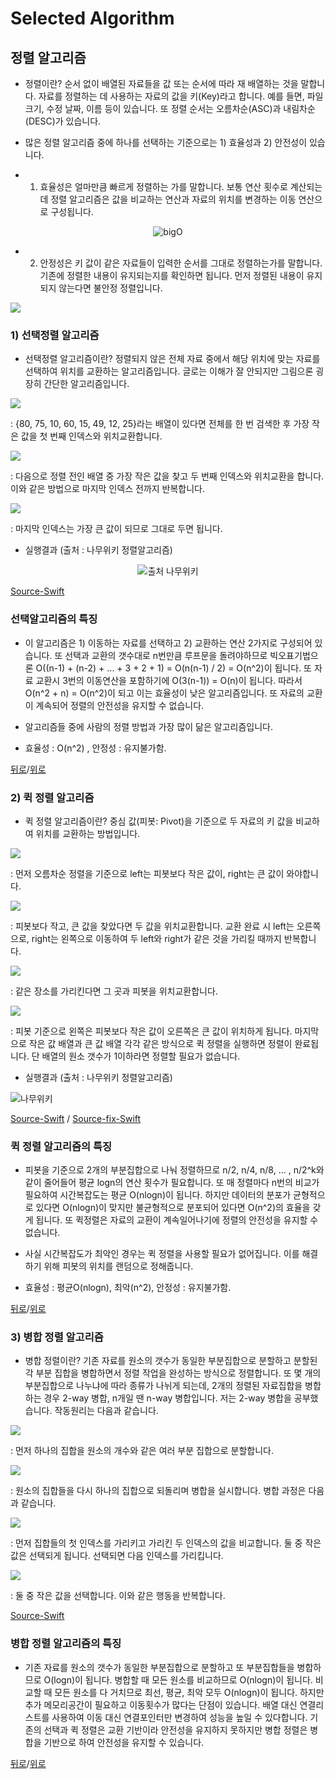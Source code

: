 # Selected Algorithm

## 정렬 알고리즘
-  정렬이란? 순서 없이 배열된 자료들을 값 또는 순서에 따라 재 배열하는 것을 말합니다. 자료를 정렬하는 데 사용하는 자료의 값을 키(Key)라고 합니다. 예를 들면, 파일 크기, 수정 날짜, 이름 등이 있습니다. 또 정렬 순서는 오름차순(ASC)과 내림차순(DESC)가 있습니다.

- 많은 정렬 알고리즘 중에 하나를 선택하는 기준으로는 1) 효율성과 2) 안전성이 있습니다. 
- 1) 효율성은 얼마만큼 빠르게 정렬하는 가를 말합니다. 보통 연산 횟수로 계산되는데 정렬 알고리즘은 값을 비교하는 연산과 자료의 위치를 변경하는 이동 연산으로 구성됩니다.

<div align=center> 

![bigO](https://upload.wikimedia.org/wikipedia/commons/thumb/7/7e/Comparison_computational_complexity.svg/512px-Comparison_computational_complexity.svg.png)

</div>

- 2) 안정성은 키 값이 같은 자료들이 입력한 순서를 그대로 정렬하는가를 말합니다. 기존에 정렬한 내용이 유지되는지를 확인하면 됩니다. 먼저 정렬된 내용이 유지되지 않는다면 불안정 정렬입니다.

![](/assets/images/algorithm/sorted_1.png)


### 1) 선택정렬 알고리즘
- 선택정렬 알고리즘이란? 정렬되지 않은 전체 자료 중에서 해당 위치에 맞는 자료를 선택하여 위치를 교환하는 알고리즘입니다. 글로는 이해가 잘 안되지만 그림으론 굉장히 간단한 알고리즘입니다.

![](/assets/images/algorithm/sorted_2.png)

: {80, 75, 10, 60, 15, 49, 12, 25}라는 배열이 있다면 전체를 한 번 검색한 후 가장 작은 값을 첫 번째 인덱스와 위치교환합니다.

![](/assets/images/algorithm/sorted_3.png)

: 다음으로 정렬 전인 배열 중 가장 작은 값을 찾고 두 번째 인덱스와 위치교환을 합니다. 이와 같은 방법으로 마지막 인덱스 전까지 반복합니다.

![](/assets/images/algorithm/sorted_4.png)

: 마지막 인덱스는 가장 큰 값이 되므로 그대로 두면 됩니다.

 - 실행결과 (출처 : 나무위키 정렬알고리즘)
 <div align=center>
  
 ![출처 나무위키](http://upload.wikimedia.org/wikipedia/commons/b/b0/Selection_sort_animation.gif)
 
 </div>
 
 [Source-Swift](/Algorithm/source/sorted/selected.swift)

### 선택알고리즘의 특징
- 이 알고리즘은 1) 이동하는 자료를 선택하고 2) 교환하는 연산 2가지로 구성되어 있습니다. 또 선택과 교환의 갯수대로 n번만큼 루프문을 돌려야하므로 빅오표기법으론 O((n-1) + (n-2) + ... + 3 + 2 + 1) = O(n(n-1) / 2) = O(n^2)이 됩니다. 또 자료 교환시 3번의 이동연산을 포함하기에 O(3(n-1)) = O(n)이 됩니다. 따라서 O(n^2 + n) = O(n^2)이 되고 이는 효율성이 낮은 알고리즘입니다. 또 자료의 교환이 계속되어 정렬의 안전성을 유지할 수 없습니다.

- 알고리즘들 중에 사람의 정렬 방법과 가장 많이 닮은 알고리즘입니다.

- 효율성 : O(n^2) , 안정성 : 유지불가함.

[뒤로](https://github.com/bugkingK/Welcome-My-Github)/[위로](#selected-algorithm)


### 2) 퀵 정렬 알고리즘
 - 퀵 정렬 알고리즘이란? 중심 값(피봇: Pivot)을 기준으로 두 자료의 키 값을 비교하여 위치를 교환하는 방법입니다.
 
 ![](/assets/images/algorithm/sorted_5.png)

 : 먼저 오름차순 정렬을 기준으로 left는 피봇보다 작은 값이, right는 큰 값이 와야합니다.
 
 ![](/assets/images/algorithm/sorted_6.png)
 
 : 피봇보다 작고, 큰 값을 찾았다면 두 값을 위치교환합니다. 교환 완료 시 left는 오른쪽으로, right는 왼쪽으로 이동하여 두 left와 right가 같은 것을 가리킬 때까지 반복합니다. 
 
 ![](/assets/images/algorithm/sorted_7.png)
 
 : 같은 장소를 가리킨다면 그 곳과 피봇을 위치교환합니다.
 
 ![](/assets/images/algorithm/sorted_8.png)
 
 : 피봇 기준으로 왼쪽은 피봇보다 작은 값이 오른쪽은 큰 값이 위치하게 됩니다. 마지막으로 작은 값 배열과 큰 값 배열 각각 같은 방식으로 퀵 정렬을 실행하면 정렬이 완료됩니다. 단 배열의 원소 갯수가 1이하라면 정렬할 필요가 없습니다.

- 실행결과 (출처 : 나무위키 정렬알고리즘)

![나무위키](http://upload.wikimedia.org/wikipedia/commons/6/6a/Sorting_quicksort_anim.gif)


[Source-Swift](/Algorithm/source/sorted/quick.swift) / [Source-fix-Swift](/Algorithm/source/sorted/quick-fix.swift)

### 퀵 정렬 알고리즘의 특징
 - 피봇을 기준으로 2개의 부분집합으로 나눠 정렬하므로 n/2, n/4, n/8, ... , n/2^k와 같이 줄어들어 평균 logn의 연산 횟수가 필요합니다. 또 매 정렬마다 n번의 비교가 필요하여 시간복잡도는 평균 O(nlogn)이 됩니다. 하지만 데이터의 분포가 균형적으로 있다면 O(nlogn)이 맞지만 불균형적으로 분포되어 있다면 O(n^2)의 효율을 갖게 됩니다. 또 퀵정렬은 자료의 교환이 계속일어나기에 정렬의 안전성을 유지할 수 없습니다.
 
 - 사실 시간복잡도가 최악인 경우는 퀵 정렬을 사용할 필요가 없어집니다. 이를 해결하기 위해 피봇의 위치를 랜덤으로 정해줍니다. 

 - 효율성 : 평균O(nlogn), 최악(n^2), 안정성 : 유지불가함.

[뒤로](https://github.com/bugkingK/Welcome-My-Github)/[위로](#selected-algorithm)


### 3) 병합 정렬 알고리즘
 - 병합 정렬이란? 기존 자료를 원소의 갯수가 동일한 부분집합으로 분할하고 분할된 각 부분 집합을 병합하면서 정렬 작업을 완성하는 방식으로 정렬합니다. 또 몇 개의 부분집합으로 나누냐에 따라 종류가 나뉘게 되는데, 2개의 정렬된 자료집합을 병합하는 경우 2-way 병합, n개일 땐 n-way 병합입니다. 저는 2-way 병합을 공부했습니다. 작동원리는 다음과 같습니다.
 
 ![](/assets/images/algorithm/sorted_9.png)
 
 : 먼저 하나의 집합을 원소의 개수와 같은 여러 부분 집합으로 분할합니다.
 
 ![](/assets/images/algorithm/sorted_10.png)
 
 : 원소의 집합들을 다시 하나의 집합으로 되돌리며 병합을 실시합니다. 병합 과정은 다음과 같습니다.
 
 ![](/assets/images/algorithm/sorted_11.png)
 
 : 먼저 집합들의 첫 인덱스를 가리키고 가리킨 두 인덱스의 값을 비교합니다. 둘 중 작은 값은 선택되게 됩니다. 선택되면 다음 인덱스를 가리킵니다.
 
 ![](/assets/images/algorithm/sorted_12.png)
 
 : 둘 중 작은 값을 선택합니다. 이와 같은 행동을 반복합니다.
 
[Source-Swift](/Algorithm/source/sorted/merge.swift) 

### 병합 정렬 알고리즘의 특징
 - 기존 자료를 원소의 갯수가 동일한 부분집합으로 분할하고 또 부분집합들을 병합하므로 O(logn)이 됩니다. 병합할 때 모든 원소를 비교하므로 O(nlogn)이 됩니다. 비교할 때 모든 원소를 다 거치므로 최선, 평균, 최악 모두 O(nlogn)이 됩니다. 하지만 추가 메모리공간이 필요하고 이동횟수가 많다는 단점이 있습니다. 배열 대신 연결리스트를 사용하여 이동 대신 연결포인터만 변경하여 성능을 높일 수 있다합니다. 기존의 선택과 퀵 정렬은 교환 기반이라 안전성을 유지하지 못하지만 병합 정렬은 병합을 기반으로 하여 안전성을 유지할 수 있습니다.


[뒤로](https://github.com/bugkingK/Welcome-My-Github)/[위로](#selected-algorithm)

